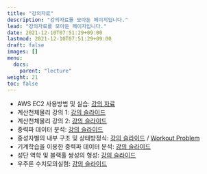 ```yaml
---
title: "강의자료"
description: "강의자료를 모아둔 페이지입니다."
lead: "강의자료를 모아둔 페이지입니다."
date: 2021-12-10T07:51:29+09:00
lastmod: 2021-12-10T07:51:29+09:00
draft: false
images: []
menu: 
  docs:
    parent: "lecture"
weight: 21
toc: false
---
```


* AWS EC2 사용방법 및 실습: [강의 자료](/docs/competition/ec2)
* 계산천체물리 강의 1: [강의 슬라이드](/docs/lecture/materials/gwda-problem-ymkim.pdf)
* 계산천체물리 강의 2: [강의 슬라이드](/docs/lecture/materials/cca-problem.pdf)
* 중력파 데이터 분석: [강의 슬라이드](/docs/lecture/materials/gw_pe_2022NR_Winter_School_v2.pdf)
* 중성자별의 내부 구조 및 상태방정식: [강의 슬라이드](/docs/lecture/materials/NRGW-School.pdf) / [Workout Problem](/docs/lecture/materials/NPS_CHLee_Workout.pdf)
* 기계학습을 이용한 중력파 데이터 분석: [강의 슬라이드](/docs/lecture/materials/MLinGWs_kkim.pdf)
* 성단 역학 및 블랙홀 쌍성의 형성: [강의 슬라이드](/docs/lecture/materials/2022_nrgw_winter_school.pdf)
* 우주론 수치모의실험: [강의 슬라이드](/docs/lecture/materials/Lecture_Cosmology_KYH.pdf)